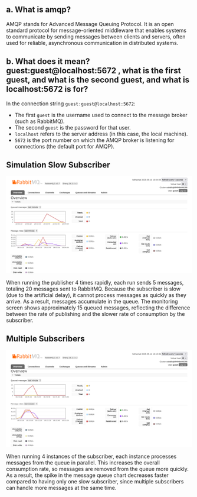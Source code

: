 ## a. What is amqp?

AMQP stands for Advanced Message Queuing Protocol. It is an open standard protocol for message-oriented middleware that enables systems to communicate by sending messages between clients and servers, often used for reliable, asynchronous communication in distributed systems.

## b. What does it mean? guest:guest@localhost:5672 , what is the first guest, and what is the second guest, and what is localhost:5672 is for?

In the connection string `guest:guest@localhost:5672`:

- The first `guest` is the username used to connect to the message broker (such as RabbitMQ).
- The second `guest` is the password for that user.
- `localhost` refers to the server address (in this case, the local machine).
- `5672` is the port number on which the AMQP broker is listening for connections (the default port for AMQP).

## Simulation Slow Subscriber

![Simulation slow subscriber](./screenshot-slow-subscriber.png)

When running the publisher 4 times rapidly, each run sends 5 messages, totaling 20 messages sent to RabbitMQ. Because the subscriber is slow (due to the artificial delay), it cannot process messages as quickly as they arrive. As a result, messages accumulate in the queue. The monitoring screen shows approximately 15 queued messages, reflecting the difference between the rate of publishing and the slower rate of consumption by the subscriber.

## Multiple Subscribers

![Multiple subscribers](./screenshot-multiple-subscribers.png)

When running 4 instances of the subscriber, each instance processes messages from the queue in parallel. This increases the overall consumption rate, so messages are removed from the queue more quickly. As a result, the spike in the message queue chart decreases faster compared to having only one slow subscriber, since multiple subscribers can handle more messages at the same time.
